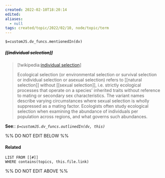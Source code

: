 ```yaml
---
created: 2022-02-10T18:20:14 
edited: 
aliases:
  - null
tags: created/topic/2022/02/10, node/topic/term
---
```

`$=customJS.dv_funcs.mentionedIn(dv)`

##### <s class="topic-title">[[individual selection]]</s>

> [!wikipedia:[individual selection](https://en.wikipedia.org/wiki/Ecological%20selection)]
> 
> Ecological selection (or environmental selection or survival selection or individual selection or asexual selection) refers to [[natural selection]] without [[sexual selection]], i.e. strictly ecological processes that operate on a species' inherited traits without reference to mating or secondary sex characteristics.  The variant names describe varying circumstances where sexual selection is wholly suppressed as a mating factor. Ecologists often study ecological selection when examining the abundance of individuals per population across regions, and what governs such abundances.

**See**::
*`$=customJS.dv_funcs.outlinedIn(dv, this)`*

%% DO NOT EDIT BELOW %%

#### Related 

```dataview
LIST FROM [[#]]
WHERE contains(topics, this.file.link)
```
%% DO NOT EDIT ABOVE %%
